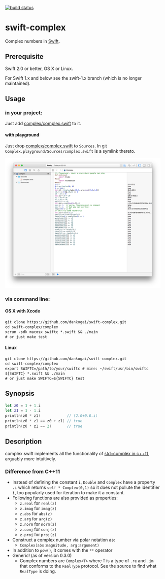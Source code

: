 [![build status](https://secure.travis-ci.org/dankogai/swift-complex.png)](http://travis-ci.org/dankogai/swift-complex)

swift-complex
=============

Complex numbers in [Swift].

[Swift]: https://developer.apple.com/swift/

Prerequisite
------------

Swift 2.0 or better, OS X or Linux.

For Swift 1.x and below see the swift-1.x branch 
(which is no longer maintained).

Usage
-----

### in your project:

Just add [complex/complex.swift] to it.

#### with playground

Just drop [complex/complex.swift] to `Sources`.  In git `Complex.playground/Sources/complex.swift` is a symlink thereto.

![](playground.png)


[complex/complex.swift]: ./complex/complex.swift

### via command line:

#### OS X with Xcode
````shell
git clone https://github.com/dankogai/swift-complex.git
cd swift-complex/complex
xcrun -sdk macosx swiftc *.swift && ./main
# or just make test
````

#### Linux
````shell
git clone https://github.com/dankogai/swift-complex.git
cd swift-complex/complex
export SWIFTC=/path/to/your/swiftc # mine: ~/swift/usr/bin/swiftc
${SWIFTC} *.swift && ./main
# or just make SWIFTC=${SWIFTC} test
````

Synopsis
--------

````swift
let z0 = 1 + 1.i
let z1 = 1 - 1.i
println(z0 * z1)            // (2.0+0.0.i)
println(z0 * z1 == z0 + z1) // true
println(z0 * z1 == 2)       // true
````

Description
-----------

complex.swift implements all the functionality of [std::complex in c++11], arguably more intuitively. 


[std::complex in c++11]: http://www.cplusplus.com/reference/complex/

### Difference from C++11

* Instead of defining the constant `i`, `Double` and `Complex` have a property `.i` which returns `self * Complex(0,1)` so it does not pollute the identifier `i`, too popularly used for iteration to make it a constant.
* Following functions are also provided as properties:
  * `z.real` for `real(z)`
  * `z.imag` for `imag(z)`
  * `z.abs` for `abs(z)`
  * `z.arg` for `arg(z)`
  * `z.norm` for `norm(z)`
  * `z.conj` for `conj(z)`
  * `z.proj` for `proj(z)`
* Construct a complex number via polar notation as:
  * `Complex(abs:magnitude, arg:argument)`
* In addition to `pow()`, it comes with the `**` operator
* Generic! (as of version 0.3.0)
  * Complex numbers are `Complex<T>` where `T` is a type of `.re` and `.im` that conforms to the `RealType` protocol.  See the source to find what `RealType` is doing.
